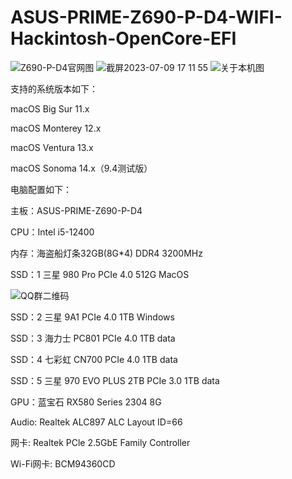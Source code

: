 # ASUS-PRIME-Z690-P-D4-WIFI-Hackintosh-OpenCore-EFI
![Z690-P-D4官网图](https://github.com/GuZe-GZ/ASUS-PRIME-Z690-P-D4-WIFI-Hackintosh-OpenCore-EFI/assets/70998332/5ed5b276-ab56-41d1-b934-ccf2a09431ce)
![截屏2023-07-09 17 11 55](https://github.com/GuZe-GZ/ASUS-PRIME-Z690-P-D4-WIFI-Hackintosh-OpenCore-EFI/assets/70998332/e9519503-93a3-45d6-ba66-5d1cc52bc4c3)
![关于本机图](https://github.com/GuZe-GZ/ASUS-PRIME-Z690-P-D4-WIFI-Hackintosh-OpenCore-EFI/assets/70998332/11678c37-476e-4946-8d5b-76d060e9cc0a)


支持的系统版本如下：

macOS Big Sur 11.x


macOS Monterey 12.x


macOS Ventura 13.x


macOS Sonoma 14.x（9.4测试版）





电脑配置如下：



主板：ASUS-PRIME-Z690-P-D4


CPU：Intel i5-12400


内存：海盗船灯条32GB(8G*4) DDR4 3200MHz


SSD：1 三星 980 Pro PCIe 4.0 512G MacOS

![QQ群二维码](https://github.com/GuZe-GZ/ASUS-PRIME-Z690-P-D4-WIFI-Hackintosh-OpenCore-EFI/assets/70998332/67d48df9-e210-47bf-ab0e-f20f3b033101)

SSD：2 三星 9A1 PCIe 4.0 1TB Windows


SSD：3 海力士 PC801 PCIe 4.0 1TB data


SSD：4 七彩虹 CN700 PCIe 4.0 1TB data


SSD：5 三星 970 EVO PLUS 2TB PCIe 3.0 1TB data


GPU：蓝宝石 RX580 Series 2304 8G 


Audio: Realtek ALC897 ALC Layout ID=66


网卡: Realtek PCle 2.5GbE Family Controller


Wi-Fi网卡: BCM94360CD
